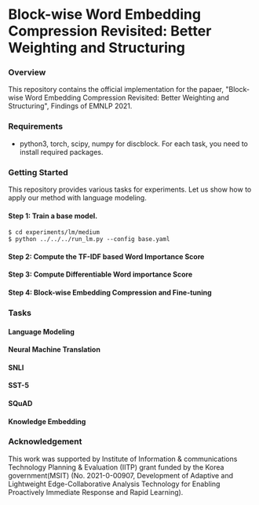 # Block-wise Word Embedding Compression Revisited: Better Weighting and Structuring

### Overview
This repository contains the official implementation for the papaer, "Block-wise Word Embedding Compression Revisited: Better Weighting and Structuring", Findings of EMNLP 2021.

### Requirements
* python3, torch, scipy, numpy for discblock. For each task, you need to install required packages.

### Getting Started
This repository provides various tasks for experiments.
Let us show how to apply our method with language modeling.

#### Step 1: Train a base model.
```
$ cd experiments/lm/medium
$ python ../../../run_lm.py --config base.yaml
```

#### Step 2: Compute the TF-IDF based Word Importance Score

#### Step 3: Compute Differentiable Word importance Score

#### Step 4: Block-wise Embedding Compression and Fine-tuning

### Tasks

#### Language Modeling

#### Neural Machine Translation

#### SNLI

#### SST-5

#### SQuAD

#### Knowledge Embedding

### Acknowledgement
This work was supported by Institute of Information & communications Technology Planning & Evaluation (IITP) grant funded by the Korea government(MSIT) (No. 2021-0-00907, Development of Adaptive and Lightweight Edge-Collaborative Analysis Technology for Enabling Proactively Immediate Response and Rapid Learning).
